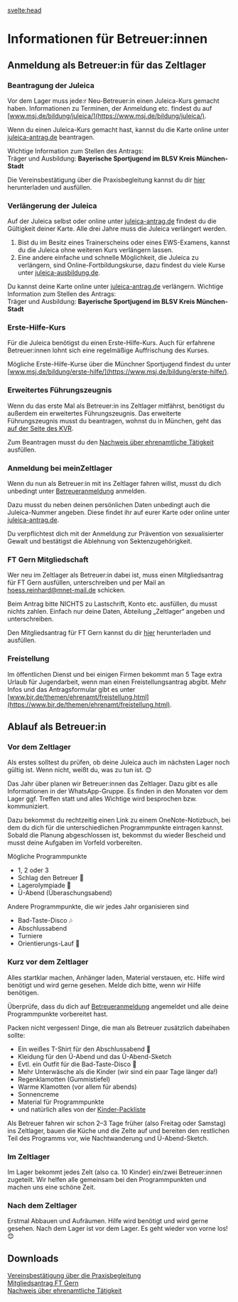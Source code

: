 <svelte:head>

  <title>Betreuer – Zeltlager – FT München Gern e.V.</title>
</svelte:head>

<div class="content">

# Informationen für Betreuer:innen

## Anmeldung als Betreuer:in für das Zeltlager

### Beantragung der Juleica

Vor dem Lager muss jede:r Neu-Betreuer:in einen Juleica-Kurs gemacht haben.
Informationen zu Terminen, der Anmeldung etc. findest du auf [www.msj.de/bildung/juleica/](https://www.msj.de/bildung/juleica/).

Wenn du einen Juleica-Kurs gemacht hast, kannst du die Karte online unter [juleica-antrag.de](https://juleica-antrag.de) beantragen.

Wichtige Information zum Stellen des Antrags:  
Träger und Ausbildung: **Bayerische Sportjugend im BLSV Kreis München-Stadt**

Die Vereinsbestätigung über die Praxisbegleitung kannst du dir <a href="/files/Vereinsbestaetigung-Praxisbegleitung.pdf" rel="external">hier</a> herunterladen und ausfüllen.

### Verlängerung der Juleica

Auf der Juleica selbst oder online unter [juleica-antrag.de](https://juleica-antrag.de) findest du die Gültigkeit deiner Karte.
Alle drei Jahre muss die Juleica verlängert werden.

1. Bist du im Besitz eines Trainerscheins oder eines EWS-Examens, kannst du die Juleica ohne weiteren Kurs verlängern lassen.
2. Eine andere einfache und schnelle Möglichkeit, die Juleica zu verlängern, sind Online-Fortbildungskurse, dazu findest du viele Kurse unter [juleica-ausbildung.de](https://juleica-ausbildung.de).

Du kannst deine Karte online unter [juleica-antrag.de](https://juleica-antrag.de) verlängern.
Wichtige Information zum Stellen des Antrags:  
Träger und Ausbildung: **Bayerische Sportjugend im BLSV Kreis München-Stadt**

### Erste-Hilfe-Kurs

Für die Juleica benötigst du einen Erste-Hilfe-Kurs. Auch für erfahrene Betreuer:innen lohnt sich eine regelmäßige Auffrischung des Kurses.

Mögliche Erste-Hilfe-Kurse über die Münchner Sportjugend findest du unter [www.msj.de/bildung/erste-hilfe/](https://www.msj.de/bildung/erste-hilfe/).

### Erweitertes Führungszeugnis

Wenn du das erste Mal als Betreuer:in ins Zeltlager mitfährst, benötigst du außerdem ein erweitertes Führungszeugnis.
Das erweiterte Führungszeugnis musst du beantragen, wohnst du in München, geht das [auf der Seite des KVR](https://stadt.muenchen.de/service/info/hauptabteilung-ii-buergerangelegenheiten/10104268/).

Zum Beantragen musst du den <a href="/files/Nachweis-ueber-ehrenamtliche-Taetigkeit.pdf" rel="external">Nachweis über ehrenamtliche Tätigkeit</a> ausfüllen.

### Anmeldung bei meinZeltlager

Wenn du nun als Betreuer:in mit ins Zeltlager fahren willst, musst du dich unbedingt unter [Betreueranmeldung](/intern/betreuer-anmeldung) anmelden.

Dazu musst du neben deinen persönlichen Daten unbedingt auch die Juleica-Nummer angeben.
Diese findet ihr auf eurer Karte oder online unter [juleica-antrag.de](https://juleica-antrag.de).

Du verpflichtest dich mit der Anmeldung zur Prävention von sexualisierter Gewalt und bestätigst die Ablehnung von Sektenzugehörigkeit.

### FT Gern Mitgliedschaft

Wer neu im Zeltlager als Betreuer:in dabei ist, muss einen Mitgliedsantrag für FT Gern ausfüllen, unterschreiben und per Mail an [hoess.reinhard@mnet-mail.de](mailto:hoess.reinhard@mnet-mail.de) schicken.

Beim Antrag bitte NICHTS zu Lastschrift, Konto etc. ausfüllen, du musst nichts zahlen. Einfach nur deine Daten, Abteilung „Zeltlager“ angeben und unterschreiben.

Den Mitgliedsantrag für FT Gern kannst du dir [hier](/files/mitgliedsantrag-2023.pdf) herunterladen und ausfüllen.

### Freistellung

Im öffentlichen Dienst und bei einigen Firmen bekommt man 5 Tage extra Urlaub für Jugendarbeit, wenn man einen Freistellungsantrag abgibt.
Mehr Infos und das Antragsformular gibt es unter [www.bjr.de/themen/ehrenamt/freistellung.html](https://www.bjr.de/themen/ehrenamt/freistellung.html).

## Ablauf als Betreuer:in

### Vor dem Zeltlager

Als erstes solltest du prüfen, ob deine Juleica auch im nächsten Lager noch gültig ist.
Wenn nicht, weißt du, was zu tun ist. 😊

Das Jahr über planen wir Betreuer:innen das Zeltlager.
Dazu gibt es alle Informationen in der WhatsApp-Gruppe.
Es finden in den Monaten vor dem Lager ggf. Treffen statt und alles Wichtige wird besprochen bzw. kommuniziert.

Dazu bekommst du rechtzeitig einen Link zu einem OneNote-Notizbuch, bei dem du dich für die unterschiedlichen Programmpunkte eintragen kannst.
Sobald die Planung abgeschlossen ist, bekommst du wieder Bescheid und musst deine Aufgaben im Vorfeld vorbereiten.

Mögliche Programmpunkte

-   1, 2 oder 3
-   Schlag den Betreuer 🥊
-   Lagerolympiade 🥇
-   Ü-Abend (Überaschungsabend)

Andere Programmpunkte, die wir jedes Jahr organisieren sind

-   Bad-Taste-Disco 🎶
-   Abschlussabend
-   Turniere
-   Orientierungs-Lauf 🏃

### Kurz vor dem Zeltlager

Alles startklar machen, Anhänger laden, Material verstauen, etc. Hilfe wird benötigt und wird gerne gesehen.
Melde dich bitte, wenn wir Hilfe benötigen.

Überprüfe, dass du dich auf [Betreueranmeldung](/intern/betreuer-anmeldung) angemeldet und alle deine Programmpunkte vorbereitet hast.

Packen nicht vergessen! Dinge, die man als Betreuer zusätzlich dabeihaben sollte:

-   Ein weißes T-Shirt für den Abschlussabend 👚
-   Kleidung für den Ü-Abend und das Ü-Abend-Sketch
-   Evtl. ein Outfit für die Bad-Taste-Disco 🤡
-   Mehr Unterwäsche als die Kinder (wir sind ein paar Tage länger da!)
-   Regenklamotten (Gummistiefel)
-   Warme Klamotten (vor allem für abends)
-   Sonnencreme
-   Material für Programmpunkte
-   und natürlich alles von der [Kinder-Packliste](/packliste)

Als Betreuer fahren wir schon 2–3 Tage früher (also Freitag oder Samstag) ins Zeltlager, bauen die Küche und die Zelte auf
und bereiten den restlichen Teil des Programms vor, wie Nachtwanderung und Ü-Abend-Sketch.

### Im Zeltlager

Im Lager bekommt jedes Zelt (also ca. 10 Kinder) ein/zwei Betreuer:innen zugeteilt.
Wir helfen alle gemeinsam bei den Programmpunkten und machen uns eine schöne Zeit.

### Nach dem Zeltlager

Erstmal Abbauen und Aufräumen. Hilfe wird benötigt und wird gerne gesehen.
Nach dem Lager ist vor dem Lager. Es geht wieder von vorne los! 😊

## Downloads

<a href="/files/Vereinsbestaetigung-Praxisbegleitung.pdf" rel="external">Vereinsbestätigung über die Praxisbegleitung</a>  
[Mitgliedsantrag FT Gern](/files/mitgliedsantrag-2023.pdf)  
<a href="/files/Nachweis-ueber-ehrenamtliche-Taetigkeit.pdf" rel="external">Nachweis über ehrenamtliche Tätigkeit

</div>
